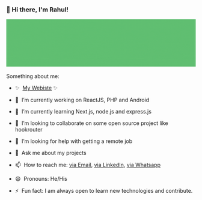 ### 👋 Hi there, I'm Rahul! 

![banner image](https://raw.githubusercontent.com/ice-rahul/ice-rahul/main/assets/image/bannerImage.gif)

Something about me:

- ✨ &nbsp;[My Webiste](https://ice-rahul.github.io) ✨ 

- 🔭 &nbsp;I’m currently working on ReactJS, PHP and Android

- 🌱 &nbsp;I’m currently learning Next.js, node.js and express.js

- 👯 &nbsp;I’m looking to collaborate on some open source project like hookrouter

- 🤔 &nbsp;I’m looking for help with getting a remote job

- 💬 &nbsp;Ask me about my projects

- 📫 &nbsp;How to reach me: [via Email](meet4g@gmail.com), [via LinkedIn](https://www.linkedin.com/in/rahul-agrawal-b6868887/), [via Whatsapp](https://api.whatsapp.com/send?phone=919691078419&text=I%20just%20found%20you%20on%20GitHub!)

- 😄 &nbsp;Pronouns: He/His

- ⚡ &nbsp;Fun fact: I am always open to learn new technologies and contribute.

